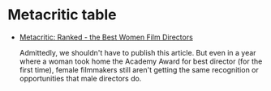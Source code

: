 # Metacritic table

* [Metacritic: Ranked - the Best Women Film Directors](http://www.metacritic.com/feature/best-women-film-directors-and-movies)

	Admittedly, we shouldn't have to publish this article. But even in a year where a woman took home the Academy Award for best director (for the first time), female filmmakers still aren't getting the same recognition or opportunities that male directors do. 
